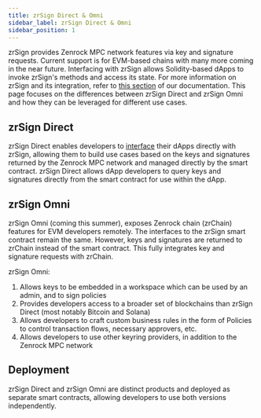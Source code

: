 ```yaml
---
title: zrSign Direct & Omni 
sidebar_label: zrSign Direct & Omni 
sidebar_position: 1
---
```


zrSign provides Zenrock MPC network features via key and signature requests. Current support is for EVM-based chains with many more coming in the near future.
Interfacing with zrSign allows Solidity-based dApps to invoke zrSign's methods and access its state. For more information on zrSign and its integration, refer to [this section](../../zrSign/concepts/zrSign.md) of our documentation.
This page focuses on the differences between zrSign Direct and zrSign Omni and how they can be leveraged for different use cases.

## zrSign Direct

zrSign Direct enables developers to [interface](../../zrSign/devs/references/izrsign-interface.md) their dApps directly with zrSign, allowing them to build use cases based on the keys and signatures returned by the Zenrock MPC network and managed directly by the smart contract. zrSign Direct allows dApp developers to query keys and signatures directly from the smart contract for use within the dApp.

## zrSign Omni

zrSign Omni (coming this summer), exposes Zenrock chain (zrChain) features for EVM developers remotely. The interfaces to the zrSign smart contract remain the same. However, keys and signatures are returned to zrChain instead of the smart contract.
This fully integrates key and signature requests with zrChain. 

zrSign Omni:
1. Allows keys to be embedded in a workspace which can be used by an admin, and to sign policies
2. Provides developers access to a broader set of blockchains than zrSign Direct (most notably Bitcoin and Solana)
3. Allows developers to craft custom business rules in the form of Policies to control transaction flows, necessary approvers, etc.
4. Allows developers to use other keyring providers, in addition to the Zenrock MPC network 

## Deployment

zrSign Direct and zrSign Omni are distinct products and deployed as separate smart contracts, allowing developers to use both versions independently.
